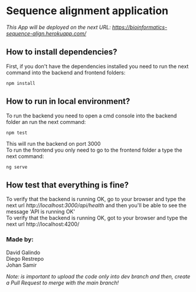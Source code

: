 # Sequence alignment application
*This App will be deployed on the next URL: https://bioinformatics-sequence-align.herokuapp.com/*

## How to install dependencies?
First, if you don't have the dependencies installed you need to run the next command into the backend and frontend folders:
```
npm install
```
## How to run in local environment?
To run the backend you need to open a cmd console into the backend folder an run the next command:  
```
npm test
```
This will run the backend on port 3000    
To run the frontend you only need to go to the frontend folder a type the next command:
```
ng serve
```
## How test that everything is fine?
To verify that the backend is running OK, go to your browser and type the next url *http://localhost:3000/api/health* and then you'll be able to see the message 'API is running OK'  
To verify that the backend is running OK, got to your  browser and type the next url http://localhost:4200/  

### Made by:  
David Galindo  
Diego Restrepo  
Johan Samir  

*Note: is important to upload the code only into dev branch and then, create a Pull Request to merge with the main branch!*
